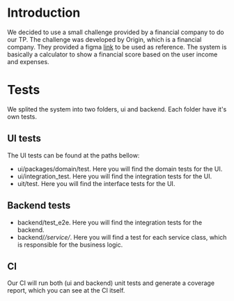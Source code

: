 # Introduction
We decided to use a small challenge provided by a financial company to do our TP. The challenge was developed by Origin, which is a financial company. They provided a figma [link](https://www.figma.com/design/eysSLDJFaEgGRWqHTFVehu/Take-Home-Assignment-v3?node-id=0-1&t=SZQYc41b7BNITDkA-0.) to be used as reference. The system is basically a calculator to show a financial score based on the user income and expenses. 

# Tests
We splited the system into two folders, ui and backend. Each folder have it's own tests.
## UI tests
The UI tests can be found at the paths bellow:
- ui/packages/domain/test. Here you will find the domain tests for the UI.
- ui/integration_test. Here you will find the integration tests for the UI.
- uit/test. Here you will find the interface tests for the UI.
## Backend tests
- backend/test_e2e. Here you will find the integration tests for the backend.
- backend/*/service/*. Here you will find a test for each service class, which is responsible for the business logic.

## CI
Our CI will run both (ui and backend) unit tests and generate a coverage report, which you can see at the CI itself.
